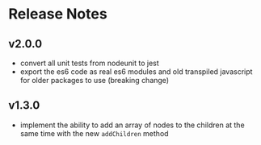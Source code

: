 # Release Notes

## v2.0.0

- convert all unit tests from nodeunit to jest
- export the es6 code as real es6 modules and old transpiled javascript
  for older packages to use (breaking change)

## v1.3.0

- implement the ability to add an array of nodes to the children at the
same time with the new `addChildren` method

